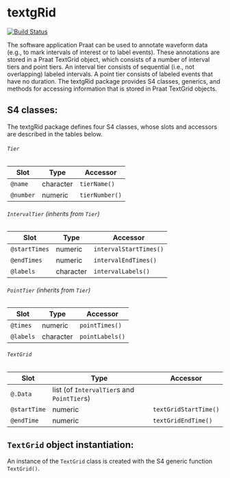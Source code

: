 # textgRid

[![Build Status](https://travis-ci.org/patrickreidy/textgRid.svg?branch=master)](https://travis-ci.org/patrickreidy/textgRid)

The software application Praat can be used to annotate waveform data
(e.g., to mark intervals of interest or to label events).
These annotations are stored in a Praat TextGrid object, which consists of
a number of interval tiers and point tiers. An interval tier consists of
sequential (i.e., not overlapping) labeled intervals. A point tier consists
of labeled events that have no duration. The textgRid package provides 
S4 classes, generics, and methods for accessing information that is stored
in Praat TextGrid objects.

## S4 classes:

The textgRid package defines four S4 classes, whose slots and accessors are 
described in the tables below.

###### `Tier`

Slot      | Type      | Accessor 
----------|-----------|---------------
`@name`   | character | `tierName()`
`@number` | numeric   | `tierNumber()`

###### `IntervalTier` (inherits from `Tier`)

Slot          | Type      | Accessor
--------------|-----------|-----------------------
`@startTimes` | numeric   | `intervalStartTimes()`
`@endTimes`   | numeric   | `intervalEndTimes()`
`@labels`     | character | `intervalLabels()`

###### `PointTier` (inherits from `Tier`)

Slot      | Type      | Accessor
----------|-----------|---------------
`@times`  | numeric   | `pointTimes()`
`@labels` | character | `pointLabels()`

###### `TextGrid`

Slot         | Type                                       | Accessor
-------------|--------------------------------------------|----------------------
`@.Data`     | list (of `IntervalTier`s and `PointTier`s) |
`@startTime` | numeric                                    | `textGridStartTime()`
`@endTime`   | numeric                                    | `textGridEndTime()`



## `TextGrid` object instantiation:

An instance of the `TextGrid` class is created with the S4 generic function
`TextGrid()`.
